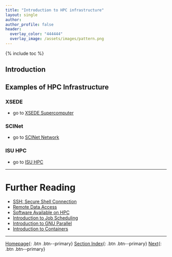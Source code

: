 ```yaml
---
title: "Introduction to HPC infrastructure"
layout: single
author:
author_profile: false
header:
  overlay_color: "444444"
  overlay_image: /assets/images/pattern.png
---
```


{% include toc %}

## Introduction


## Examples of HPC Infrastructure

### XSEDE

* go to [XSEDE Supercomputer](01-XSEDE/01-supercomputer-intro)

### SCINet

* go to [SCINet Network](02-SCINET/01-scient-network-intro)

### ISU HPC

* go to [ISU HPC](03-ISUHPC/01-isu-hpc-intro)






___
# Further Reading
* [SSH: Secure Shell Connection](../02-SSH/01-secure-shell-connection)
* [Remote Data Access](../03-FILE-ACCESS/01-remote-data-acces)
* [Software Available on HPC](../04-SOFTWARE/01-software-available-on-HPC)
* [Introduction to Job Scheduling](../05-JOB-QUEUE/00-introduction-to-job-scheduling)
* [Introduction to GNU Parallel](../06-PARALLEL/01-introduction-to-gnu-parallel)
* [Introduction to Containers](../07-CONTAINERS/00-introduction-to-containers)


___

[Homepage](../../index.md){: .btn  .btn--primary}
[Section Index](../00-IntroToHPC-LandingPage){: .btn  .btn--primary}
[Next](../02-SSH/01-secure-shell-connection){: .btn  .btn--primary}
